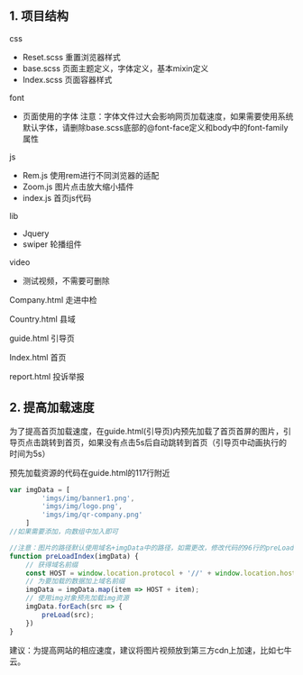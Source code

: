 ## 1. 项目结构

css

* Reset.scss   重置浏览器样式
* base.scss     页面主题定义，字体定义，基本mixin定义
* Index.scss 页面容器样式

font

* 页面使用的字体     注意：字体文件过大会影响网页加载速度，如果需要使用系统默认字体，请删除base.scss底部的@font-face定义和body中的font-family属性

js

* Rem.js 使用rem进行不同浏览器的适配
* Zoom.js 图片点击放大缩小插件
* index.js  首页js代码

lib

* Jquery  
* swiper   轮播组件

video

* 测试视频，不需要可删除

Company.html    走进中检

Country.html    县域

guide.html   引导页

Index.html 首页

report.html  投诉举报

## 2. 提高加载速度



为了提高首页加载速度，在guide.html(引导页)内预先加载了首页首屏的图片，引导页点击跳转到首页，如果没有点击5s后自动跳转到首页（引导页中动画执行的时间为5s）

预先加载资源的代码在guide.html的117行附近

```js
var imgData = [
        'imgs/img/banner1.png',
        'imgs/img/logo.png',
        'imgs/img/qr-company.png'
    ]
//如果需要添加，向数组中加入即可

//注意：图片的路径默认使用域名+imgData中的路径，如需更改，修改代码的96行的preLoadIndex函数中的HOST属性，可根据实际情况灵活配置
function preLoadIndex(imgData) {
    // 获得域名前缀
    const HOST = window.location.protocol + '//' + window.location.host + '/';
    // 为要加载的数据加上域名前缀
    imgData = imgData.map(item => HOST + item);
    // 使用img对象预先加载img资源
    imgData.forEach(src => {
        preLoad(src);
    })
}
```



建议：为提高网站的相应速度，建议将图片视频放到第三方cdn上加速，比如七牛云。



































